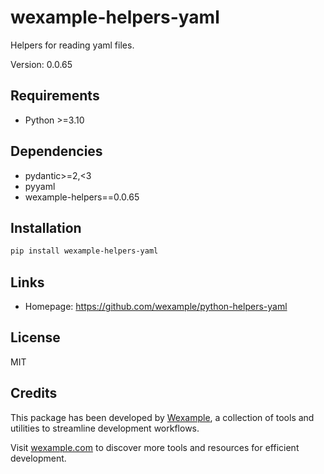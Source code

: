 # wexample-helpers-yaml

Helpers for reading yaml files.

Version: 0.0.65

## Requirements

- Python >=3.10

## Dependencies

- pydantic>=2,<3
- pyyaml
- wexample-helpers==0.0.65

## Installation

```bash
pip install wexample-helpers-yaml
```

## Links

- Homepage: https://github.com/wexample/python-helpers-yaml

## License

MIT
## Credits

This package has been developed by [Wexample](https://wexample.com), a collection of tools and utilities to streamline development workflows.

Visit [wexample.com](https://wexample.com) to discover more tools and resources for efficient development.
